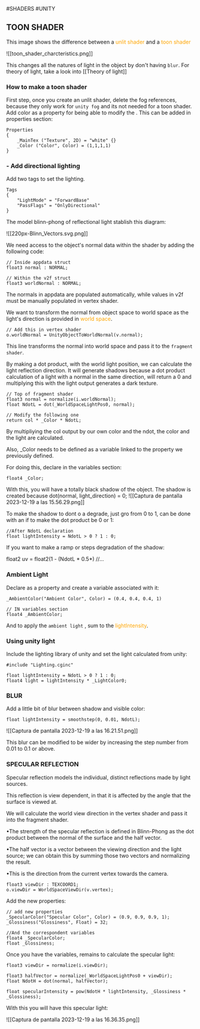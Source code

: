 #SHADERS #UNITY 

## TOON SHADER


This image shows the difference between a <span style="color:orange;">unlit shader</span> and a <span style="color:orange;">toon shader</span>

![[toon_shader_charcteristics.png]]

This changes all the natures of light in the object by don't having `blur`. 
For theory of light, take a look into [[Theory of light]]
### How to make a toon shader

First step, once you create an unlit shader, delete the fog references, because they only work for `unity fog` and its not needed for a toon shader. 
Add color as a property for being able to modify the . This can be added in properties section:

```SHADER
Properties  
{  
    _MainTex ("Texture", 2D) = "white" {}  
    _Color ("Color", Color) = (1,1,1,1)  
}
```

### - Add directional lighting 

Add two tags to set the lighting. 

```SHADER
Tags  
{  
    "LightMode" = "ForwardBase"  
    "PassFlags" = "OnlyDirectional"  
}
```

The model blinn-phong of reflectional light stablish this diagram: 

![[220px-Blinn_Vectors.svg.png]]

We need access to the object\'s normal data within the shader by adding the following code: 

```SHADER
// Inside appdata struct 
float3 normal : NORMAL; 

// Within the v2f struct
float3 worldNormal : NORMAL; 
```

The normals in appdata are populated automatically, while values in v2f must be manually populated in vertex shader. 

We want to transform the normal from object space to world space as the light's direction is provided in <span style="color:orange;">world space</span>. 

```SHADER
// Add this in vertex shader
o.worldNormal = UnityObjectToWorldNormal(v.normal); 
```

This line transforms the normal into world space and pass it to the `fragment shader`.


By making a dot product, with the world light position, we can calculate the light reflection direction. 
It will generate shadows because a dot product calculation of a light with a normal in the same direction, will return a 0 and multiplying this with the light output generates a dark texture.  

```SHADER
// Top of fragment shader
float3 normal = normalize(i.worldNormal); 
float NdotL = dot(_WorldSpaceLightPos0, normal); 

// Modify the following one
return col * _Color * NdotL; 
```

By multipliying the col output by our own color and the ndot, the color and the light are calculated. 

Also, \_Color needs to be defined as a variable linked to the property we previously defined. 

For doing this, declare in the variables section: 

```SHADERS
float4 _Color;          
```

With this, you will have a totally black shadow of the object. 
The shadow is created because dot(normal, light_direction) = 0; 
![[Captura de pantalla 2023-12-19 a las 15.56.29.png]]

To make the shadow to dont o a degrade, just gro from 0 to 1, can be done with an if to make the dot product be 0 or 1: 

```SHADERS
//After NdotL declaration
float lightIntensity = NdotL > 0 ? 1 : 0;    
```



If you want to make a ramp or steps degradation of the shadow: 

float2 uv = float2(1 - (NdotL * 0.5*) //...


### Ambient Light


Declare as a property and create a variable associated with it: 

```SHADERS
_AmbientColor("Ambient Color", Color) = (0.4, 0.4, 0.4, 1)

// IN variables section 
float4 _AmbientColor; 
```

And to apply the `ambient light` , sum to the <span style="color:orange;">lightIntensity</span>. 


### Using unity light

Include the lighting library of unity and set the light calculated from unity: 

```SHADERS
#include "Lighting.cginc"
```

```SHADER
float lightIntensity = NdotL > 0 ? 1 : 0;       
float4 light = lightIntensity * _LightColor0;
```


### BLUR 

Add a little bit of blur between shadow and visible color: 

```SHADER
float lightIntensity = smoothstep(0, 0.01, NdotL);
```

![[Captura de pantalla 2023-12-19 a las 16.21.51.png]]

This blur can be modified to be wider by increasing the step number from 0.01 to 0.1 or above. 
### SPECULAR REFLECTION

Specular reflection models the individual, distinct reflections made by light sources.

This reflection is view dependent, in that it is affected by the angle that the surface is viewed at.

We will calculate the world view direction in the vertex shader and pass it into the fragment shader.

•The strength of the specular reflection is defined in Blinn-Phong as the dot product between the normal of the surface and the half vector.

•The half vector is a vector between the viewing direction and the light source; we can obtain this by summing those two vectors and normalizing the result.

•This is the direction from the current vertex towards the camera.

```SHADERS
float3 viewDir : TEXCOORD1; 
o.viewDir = WorldSpaceViewDir(v.vertex); 
```


Add the new properties: 

```SHADERS
// add new properties
_SpecularColor("Specular Color", Color) = (0.9, 0.9, 0.9, 1); _Glossiness("Glossiness", Float) = 32;

//And the correspondent variables
float4 _SpecularColor; 
float _Glossiness;
```

Once you have the variables, remains to calculate the specular light: 

```SHADERS
float3 viewDir = normalize(i.viewDir);  
  
float3 halfVector = normalize(_WorldSpaceLightPos0 + viewDir);  
float NdotH = dot(normal, halfVector);  
  
float specularIntensity = pow(NdotH * lightIntensity, _Glossiness * _Glossiness);
```

With this you will have this specular light: 

![[Captura de pantalla 2023-12-19 a las 16.36.35.png]]
